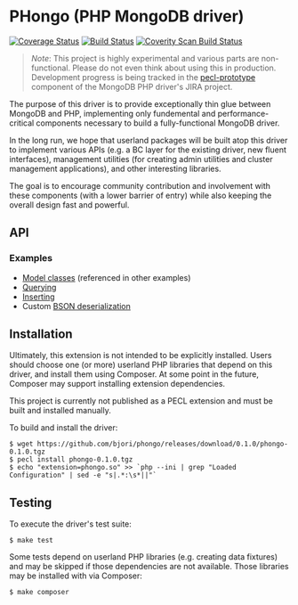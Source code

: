 # PHongo (PHP MongoDB driver)

[![Coverage Status](https://coveralls.io/repos/bjori/phongo/badge.png?branch=master)](https://coveralls.io/r/bjori/phongo?branch=master)
[![Build Status](https://travis-ci.org/bjori/phongo.svg?branch=master)](https://travis-ci.org/bjori/phongo)
[![Coverity Scan Build Status](https://scan.coverity.com/projects/2600/badge.svg)](https://scan.coverity.com/projects/2600)

> *Note*: This project is highly experimental and various parts are
non-functional. Please do not even think about using this in production.
Development progress is being tracked in the
[pecl-prototype](https://jira.mongodb.org/browse/PHP/component/13249) component
of the MongoDB PHP driver's JIRA project.

The purpose of this driver is to provide exceptionally thin glue between MongoDB
and PHP, implementing only fundemental and performance-critical components
necessary to build a fully-functional MongoDB driver.

In the long run, we hope that userland packages will be built atop this driver
to implement various APIs (e.g. a BC layer for the existing driver, new fluent
interfaces), management utilities (for creating admin utilities and cluster
management applications), and other interesting libraries.

The goal is to encourage community contribution and involvement with these
components (with a lower barrier of entry) while also keeping the overall design
fast and powerful.

## API

### Examples

 * [Model classes](docs/examples/model.php) (referenced in other examples)
 * [Querying](docs/examples/query.php)
 * [Inserting](docs/examples/insert.php)
 * Custom [BSON deserialization](docs/examples/changing-types.php)

## Installation

Ultimately, this extension is not intended to be explicitly installed. Users
should choose one (or more) userland PHP libraries that depend on this driver,
and install them using Composer. At some point in the future, Composer may
support installing extension dependencies.

This project is currently not published as a PECL extension and must be built
and installed manually.

To build and install the driver:

```
$ wget https://github.com/bjori/phongo/releases/download/0.1.0/phongo-0.1.0.tgz
$ pecl install phongo-0.1.0.tgz
$ echo "extension=phongo.so" >> `php --ini | grep "Loaded Configuration" | sed -e "s|.*:\s*||"`
```

## Testing

To execute the driver's test suite:

```
$ make test
```

Some tests depend on userland PHP libraries (e.g. creating data fixtures) and
may be skipped if those dependencies are not available. Those libraries may be
installed with via Composer:

```
$ make composer
```
